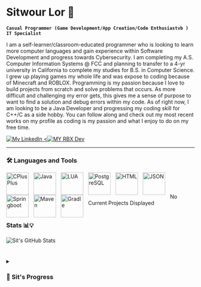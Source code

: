 
# Sitwour Lor 👷

**`Casual Programmer (Game Development/App Creation/Code Enthusiastvb ) `** **`IT Specialist`**

I am a self-learner/classroom-educated programmer who is looking to learn more computer languages and gain experience within Software Development and progress towards Cybersecurity. I am completing my A.S. Computer Information Systems @ FCC and planning to transfer to a 4-yr university in California to complete my studies for B.S. in Computer Science. I grew up playing games my whole life and was expose to coding because of Minecraft and ROBLOX. Programming is my passion because I love to build projects from scratch and solve problems that occurs. As more difficult and challenging my error gets, this gives me a sense of purpose to want to find a solution and debug errors within my code. As of right now, I am looking to be a Java Developer and progressing my coding skill for C++/C as a side hobby. You can follow along and check out my most recent works on my profile as coding is my passion and what I enjoy to do on my free time. 

<p align="left">
  
<a href="https://www.linkedin.com/in/sitwour-lor-21b615260">
  <img alt ="My LinkedIn " title="This is my LinkedIn Profile" src="https://custom-icon-badges.demolab.com/badge/Linked-In-blue.svg?logo=linkedinuno"/>
</a>
<a href="https://devforum.roblox.com/u/garbnothrow">
  <<img alt="MY RBX Dev" title="This is my Roblox Developer Profile" src="https://custom-icon-badges.demolab.com/badge/RBX-Developer-blue.svg?logo=rbxuno">
</a>

</p>

---
### 🛠️ Languages and Tools
<img align="left" alt="CPlusPlus" width="60px" style="padding-right:10px;" src="https://cdn.jsdelivr.net/gh/devicons/devicon/icons/cplusplus/cplusplus-original.svg"/>
<img align="left" alt="Java" width="60px" style="padding-right:10px;" src="https://cdn.jsdelivr.net/gh/devicons/devicon/icons/java/java-original-wordmark.svg"/>
<img align="left" alt="LUA" width="60px" style="padding-right:10px;" src="https://cdn.jsdelivr.net/gh/devicons/devicon@latest/icons/lua/lua-original.svg"/>
<img align="left" alt="PostgreSQL" width="60px" style="padding-right:10px;" src="https://cdn.jsdelivr.net/gh/devicons/devicon@latest/icons/postgresql/postgresql-plain-wordmark.svg"/>
<img align="left" alt="HTML" width="60px" style="padding-right:10px;" src="https://cdn.jsdelivr.net/gh/devicons/devicon@latest/icons/html5/html5-plain-wordmark.svg"/>
<img align="left" alt="JSON" width="60px" style="padding-right:10px;" src="https://cdn.jsdelivr.net/gh/devicons/devicon@latest/icons/json/json-plain.svg"/>
<img align="left" alt="Springboot" width="60px" style="padding-right:10px;" src="https://cdn.jsdelivr.net/gh/devicons/devicon/icons/spring/spring-original-wordmark.svg"/>
<img align="left" alt="Maven" width="60px" style="padding-right:10px;" src="https://cdn.jsdelivr.net/gh/devicons/devicon@latest/icons/maven/maven-original-wordmark.svg"/>
<img align="left" alt="Gradle" width="60px" style="padding-right:10px;" src="https://cdn.jsdelivr.net/gh/devicons/devicon@latest/icons/gradle/gradle-original-wordmark.svg"/>

<br />

#

No Current Projects Displayed

#

### Stats 📊💡

![Sit's GitHub Stats](https://github-readme-stats.vercel.app/api?username=official3lo&show_icons=true&theme=tokyonight)

#

<details>
  <summary><h3>🧑 Sit's Progress</summary>
    Hello! if you are reading this, it means you are interested in my story of struggles to become a software engineer. My journey has been a rough and bumpy road, but I presevere through it all and push myself over my limits whether it be programming or the regularity of life. I was never a good learner and student as I used to neglect my academics and never took it seriously until now. I was clueless with a certain point of my life and pondering where did I went wrong and how can I recover from this mess of myself. I use to think there were shortcuts to this journey and easy way to get to where I want to be, but I learned that I need to work hard and learn in order to reach my goals. I failed so many times over and over again that it drove me crazy, but now, I started questioning everything I do before I proceed and make sure I am on track to complete my studies and have the necessary skills to be ready for any problems that appears. As of right now, I am learning as much as I can and gain useful skillsets in order to become a professional programmer. Now, without even thinking, I feel like I have become a problem solver and coding is engraved within me as I like to believe that this world runs like computers working through ifs and for loops statements to reach a certain action and output which are my goals. -Sit
</details>


<!--
**Official3Lo/Official3Lo** is a ✨ _special_ ✨ repository because its `README.md` (this file) appears on your GitHub profile.

Here are some ideas to get you started:

- 🔭 I’m currently working on ...
- 🌱 I’m currently learning ...
- 👯 I’m looking to collaborate on ...
- 🤔 I’m looking for help with ...
- 💬 Ask me about ...
- 📫 How to reach me: ...
- 😄 Pronouns: ...
- ⚡ Fun fact: ...
-->
